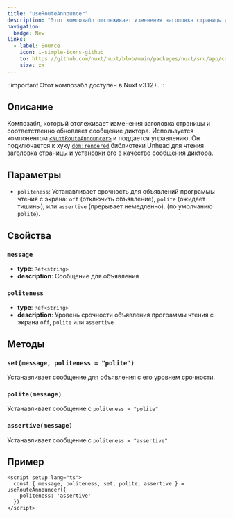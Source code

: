 ```yaml
---
title: "useRouteAnnouncer"
description: "Этот композабл отслеживает изменения заголовка страницы и соответственно обновляет сообщение диктора."
navigation:
  badge: New
links:
  - label: Source
    icon: i-simple-icons-github
    to: https://github.com/nuxt/nuxt/blob/main/packages/nuxt/src/app/composables/route-announcer.ts
    size: xs
---
```


::important
Этот композабл доступен в Nuxt v3.12+.
::

## Описание

Композабл, который отслеживает изменения заголовка страницы и соответственно обновляет сообщение диктора. Используется компонентом [`<NuxtRouteAnnouncer>`](/docs/api/components/nuxt-route-announcer) и поддается управлению.
Он подключается к хуку [`dom:rendered`](https://unhead.unjs.io/docs/typescript/head/api/hooks/dom-rendered) библиотеки Unhead для чтения заголовка страницы и установки его в качестве сообщения диктора.

## Параметры

- `politeness`: Устанавливает срочность для объявлений программы чтения с экрана: `off` (отключить объявление), `polite` (ожидает тишины), или `assertive` (прерывает немедленно). (по умолчанию `polite`).

## Свойства

### `message`

- **type**: `Ref<string>`
- **description**: Сообщение для объявления

### `politeness`

- **type**: `Ref<string>`
- **description**: Уровень срочности объявления программы чтения с экрана `off`, `polite` или `assertive`

## Методы

### `set(message, politeness = "polite")`

Устанавливает сообщение для объявления с его уровнем срочности.

### `polite(message)`

Устанавливает сообщение с `politeness = "polite"`

### `assertive(message)`

Устанавливает сообщение с `politeness = "assertive"`

## Пример

```vue [pages/index.vue]
<script setup lang="ts">
  const { message, politeness, set, polite, assertive } = useRouteAnnouncer({
    politeness: 'assertive'
  })
</script>
```